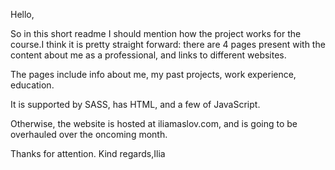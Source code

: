 Hello,

So in this short readme I should mention how the project works for the course.I think it is pretty straight forward: there are 4 pages present with the content about me as a professional, and links to different websites. 

The pages include info about me, my past projects, work experience, education. 

It is supported by SASS, has HTML, and a few of JavaScript. 

Otherwise, the website is hosted at iliamaslov.com, and is going to be overhauled over the oncoming month. 

Thanks for attention.
Kind regards,Ilia
